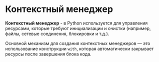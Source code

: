 # **Контекстный менеджер** 

**Контекстный менеджер** - в Python используется для управления ресурсами, которые требуют инициализации и очистки (например, файлы, сетевые соединения, блокировки и т.д.). 

Основной механизм для создания контекстных менеджеров — это использование конструкции `with`, которая автоматически закрывает ресурсы после завершения блока кода.
